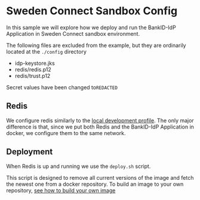 # Sweden Connect Sandbox Config
In this sample we will explore how we deploy and run the BankID-IdP Application in Sweden Connect sandbox environment.

The following files are excluded from the example, but they are ordinarily located at the `./config` directory
* idp-keystore.jks
* redis/redis.p12
* redis/trust.p12

Secret values have been changed to`REDACTED`


## Redis
We configure redis similarly to the [local development profile](https://docs.swedenconnect.se/bankid-saml-idp/development.html#local-redis-instance).
The only major difference is that, since we put both Redis and the BankID-IdP Application in docker, we configure them to the same network.

## Deployment
When Redis is up and running we use the `deploy.sh` script.

This script is designed to remove all current versions of the image and fetch the newest one from a docker repository.
To build an image to your own repository, [see how to build your own image](https://docs.swedenconnect.se/bankid-saml-idp/development.html#using-docker)
